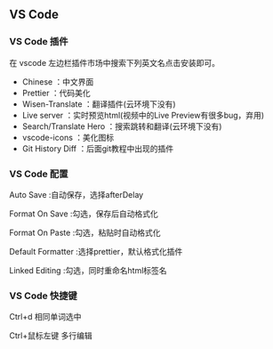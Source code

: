 ## VS Code

### VS Code 插件

在 vscode 左边栏插件市场中搜索下列英文名点击安装即可。

* Chinese ：中文界面
* Prettier ：代码美化
* Wisen-Translate ：翻译插件(云环境下没有)
* Live server ：实时预览html(视频中的Live Preview有很多bug，弃用)
* Search/Translate Hero ：搜索跳转和翻译(云环境下没有)
* vscode-icons ：美化图标
* Git History Diff ：后面git教程中出现的插件

### VS Code 配置

Auto Save :自动保存，选择afterDelay

Format On Save :勾选，保存后自动格式化

Format On Paste :勾选，粘贴时自动格式化

Default Formatter :选择prettier，默认格式化插件

Linked Editing :勾选，同时重命名html标签名

### VS Code 快捷键

Ctrl+d  相同单词选中

Ctrl+鼠标左键  多行编辑
